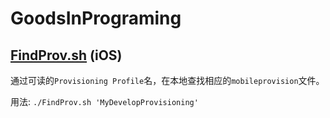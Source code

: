 # GoodsInPrograming

## [FindProv.sh](./FindProv.sh) (iOS)

通过可读的`Provisioning Profile`名，在本地查找相应的`mobileprovision`文件。

用法: `./FindProv.sh 'MyDevelopProvisioning'`